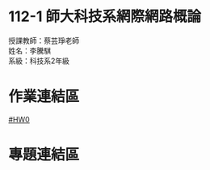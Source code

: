 # 112-1 師大科技系網際網路概論  
授課教師：蔡芸琤老師  
姓名：李騰騏  
系級：科技系2年級  
# 作業連結區  
[#HW0](https://youtu.be/diTJ-WkDRdQ)
# 專題連結區
